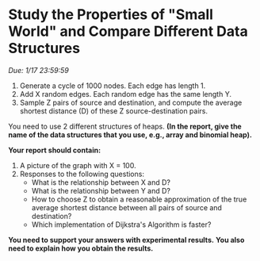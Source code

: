 # Study the Properties of "Small World" and Compare Different Data Structures

*Due: 1/17 23:59:59*

1. Generate a cycle of 1000 nodes. Each edge has length 1.
2. Add X random edges. Each random edge has the same length Y. 
3. Sample Z pairs of source and destination, and compute the average shortest distance (D) of these Z source-destination pairs.

You need to use 2 different structures of heaps. **(In the report, give the name of the data structures that you use, e.g., array and binomial heap).**

**Your report should contain:**

1. A picture of the graph with X = 100.
2. Responses to the following questions: 
    - What is the relationship between X and D? 
    - What is the relationship between Y and D?
    - How to choose Z to obtain a reasonable approximation of the true average shortest distance between all pairs of source and destination?
    - Which implementation of Dijkstra's Algorithm is faster?

**You need to support your answers with experimental results.** 
**You also need to explain how you obtain the results.**
